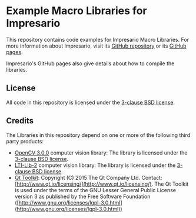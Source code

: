 # Example Macro Libraries for Impresario

This repository contains code examples for Impresario Macro Libraries. 
For more information about Impresario, visit its [GitHub repository](https://github.com/llibuda/impresario) 
or its [GitHub pages](http://llibuda.github.io/impresario/web/index.html).

Impresario's GitHub pages also give details about how to compile the libraries.

## License
All code in this repository is licensed under the
[3-clause BSD license](https://github.com/llibuda/impresario-macros/blob/master/LICENSE.BSD).

## Credits
The Libraries in this repository depend on one or more of the following third party products:
* [OpenCV 3.0.0](http://opencv.org/) computer vision library:
  The library is licensed under the [3-clause BSD license](https://github.com/llibuda/impresario-macros/blob/master/LICENSE_OpenCV-3.0.0.BSD).
* [LTI-Lib-2](http://www.ie.itcr.ac.cr/palvarado/ltilib-2/homepage/) computer vision library:
  The library is licensed under the [3-clause BSD license](https://github.com/llibuda/impresario-macros/blob/master/LICENSE_LTILib-2.BSD).
* [Qt Toolkit](http://www.qt.io/):
  Copyright (C) 2015 The Qt Company Ltd.
  Contact: [http://www.qt.io/licensing/](http://www.qt.io/licensing/).
  The Qt Toolkit is used under the terms of the GNU Lesser General Public
  License version 3 as published by the Free Software Foundation
  ([http://www.gnu.org/licenses/lgpl-3.0.html](http://www.gnu.org/licenses/lgpl-3.0.html))
